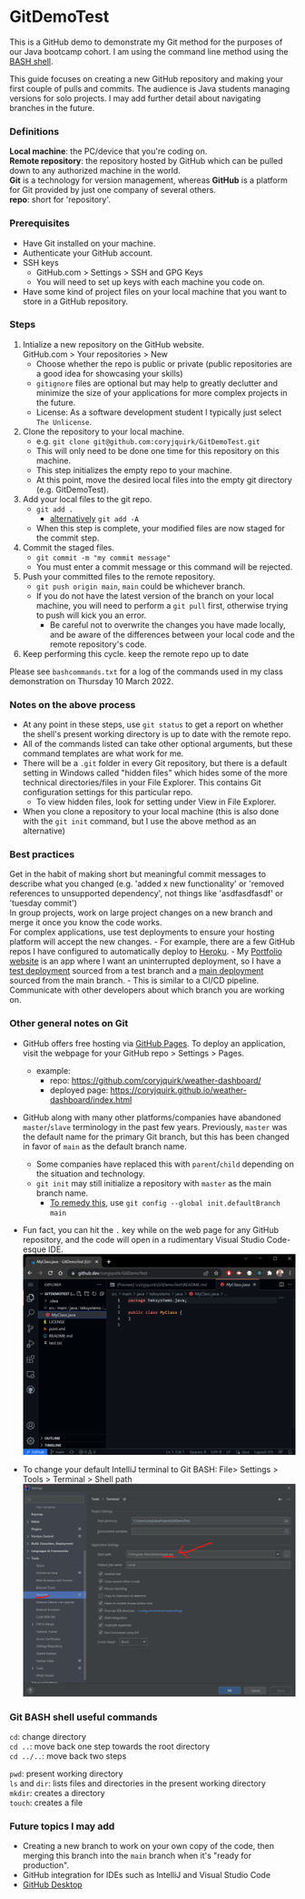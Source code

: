 # GitDemoTest

This is a GitHub demo to demonstrate my Git method for the purposes of our Java bootcamp cohort. I am using the command line method using the [BASH shell](https://git-scm.com/downloads).  

This guide focuses on creating a new GitHub repository and making your first couple of pulls and commits. The audience is Java students managing versions for solo projects. I may add further detail about navigating branches in the future.  

### Definitions
<strong>Local machine</strong>: the PC/device that you're coding on.  
<strong>Remote repository</strong>: the repository hosted by GitHub which can be pulled down to any authorized machine in the world.  
<strong>Git</strong> is a technology for version management, whereas <strong>GitHub</strong> is a platform for Git provided by just one company of several others.  
<strong>repo</strong>: short for 'repository'.  

### Prerequisites    
- Have Git installed on your machine.  
- Authenticate your GitHub account.
- SSH keys  
    - GitHub.com > Settings > SSH and GPG Keys  
    - You will need to set up keys with each machine you code on.  
- Have some kind of project files on your local machine that you want to store in a GitHub repository.  

### Steps  
1. Intialize a new repository on the GitHub website.  
    GitHub.com > Your repositories > New  
    - Choose whether the repo is public or private (public repositories are a good idea for showcasing your skills)  
    - `gitignore` files are optional but may help to greatly declutter and minimize the size of your applications for more complex projects in the future.
    - License: As a software development student I typically just select `The Unlicense`.  
3. Clone the repository to your local machine.  
    - e.g. `git clone git@github.com:coryjquirk/GitDemoTest.git`  
    - This will only need to be done one time for this repository on this machine.  
    - This step initializes the empty repo to your machine.  
    - At this point, move the desired local files into the empty git directory (e.g. GitDemoTest). 
4. Add your local files to the git repo.  
    - `git add .`  
        - [alternatively](https://git-scm.com/docs/git-add) `git add -A`  
    - When this step is complete, your modified files are now staged for the commit step.  
5. Commit the staged files.  
    - `git commit -m "my commit message"`  
    - You must enter a commit message or this command will be rejected.  
7. Push your committed files to the remote repository.  
    - `git push origin main`, `main` could be whichever branch.
    - If you do not have the latest version of the branch on your local machine, you will need to perform a `git pull` first, otherwise trying to push will kick you an error. 
        - Be careful not to overwrite the changes you have made locally, and be aware of the differences between your local code and the remote repository's code.  
8. Keep performing this cycle. keep the remote repo up to date

Please see `bashcommands.txt` for a log of the commands used in my class demonstration on Thursday 10 March 2022.

### Notes on the above process  
- At any point in these steps, use `git status` to get a report on whether the shell's present working directory is up to date with the remote repo.  
- All of the commands listed can take other optional arguments, but these command templates are what work for me.  
- There will be a `.git` folder in every Git repository, but there is a default setting in Windows called "hidden files" which hides some of the more technical directories/files in your File Explorer. This contains Git configuration settings for this particular repo.
    - To view hidden files, look for setting under View in File Explorer.    
- When you clone a repository to your local machine (this is also done with the `git init` command, but I use the above method as an alternative)

### Best practices  
Get in the habit of making short but meaningful commit messages to describe what you changed (e.g. 'added x new functionality' or 'removed references to unsupported dependency', not things like 'asdfasdfasdf' or 'tuesday commit')  
In group projects, work on large project changes on a new branch and merge it once you know the code works.  
For complex applications, use test deployments to ensure your hosting platform will accept the new changes.
    - For example, there are a few GitHub repos I have configured to automatically deploy to [Heroku](https://id.heroku.com/login). 
    - My [Portfolio website](https://github.com/coryjquirk/portfolio) is an app where I want an uninterrupted deployment, so I have a [test deployment](https://portfolio-tester.herokuapp.com/) sourced from a test branch and a [main deployment](https://coryjquirk.herokuapp.com/) sourced from the main branch. 
        - This is similar to a CI/CD pipeline.   
Communicate with other developers about which branch you are working on.  

### Other general notes on Git 
- GitHub offers free hosting via [GitHub Pages](https://pages.github.com/). To deploy an application, visit the webpage for your GitHub repo > Settings > Pages.
    - example:  
        - repo: https://github.com/coryjquirk/weather-dashboard/ 
        - deployed page: https://coryjquirk.github.io/weather-dashboard/index.html
- GitHub along with many other platforms/companies have abandoned `master`/`slave` terminology in the past few years. Previously, `master` was the default name for the primary Git branch, but this has been changed in favor of `main` as the default branch name. 
    - Some companies have replaced this with `parent`/`child` depending on the situation and technology.
    - `git init` may still initialize a repository with `master` as the main branch name. 
         - [To remedy this](https://superuser.com/questions/1419613/change-git-init-default-branch-name), use `git config --global init.defaultBranch main`
- Fun fact, you can hit the `.` key while on the web page for any GitHub repository, and the code will open in a rudimentary Visual Studio Code-esque IDE.   
![GitHub Dev screenshot](/github-dot-dev-screenshot.png)

- To change your default IntelliJ terminal to Git BASH: File> Settings > Tools > Terminal > Shell path  
![IntelliJ default shell](/IntelliJ-shell-screenshot.png)

### Git BASH shell useful commands  
`cd`: change directory  
`cd ..`: move back one step towards the root directory  
`cd ../..`: move back two steps  

`pwd`: present working directory    
`ls` and `dir`: lists files and directories in the present working directory  
`mkdir`: creates a directory  
`touch`: creates a file 

### Future topics I may add
- Creating a new branch to work on your own copy of the code, then merging this branch into the `main` branch when it's "ready for production".  
- GitHub integration for IDEs such as IntelliJ and Visual Studio Code  
- [GitHub Desktop](https://desktop.github.com/)
